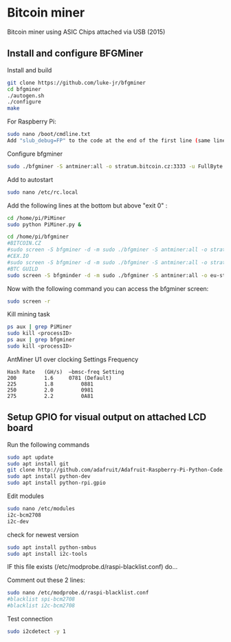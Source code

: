 # Bitcoin miner

Bitcoin miner using ASIC Chips attached via USB (2015)

## Install and configure BFGMiner

Install and build

``` sh
git clone https://github.com/luke-jr/bfgminer
cd bfgminer
./autogen.sh
./configure
make
```

For Raspberry Pi:

``` sh
sudo nano /boot/cmdline.txt
Add "slub_debug=FP" to the code at the end of the first line (same line)
```

Configure bfgminer

``` sh
sudo ./bfgminer -S antminer:all -o stratum.bitcoin.cz:3333 -u FullByte.worker1 -p xZ7du2qE --set-device antminer:freq=4F02
```

Add to autostart

``` sh
sudo nano /etc/rc.local
```

Add the following lines at the bottom but above "exit 0" :

``` sh
cd /home/pi/PiMiner
sudo python PiMiner.py &

cd /home/pi/bfgminer
#BITCOIN.CZ
#sudo screen -S bfgminer -d -m sudo ./bfgminer -S antminer:all -o stratum.bitcoin.cz$
#CEX.IO
#sudo screen -S bfgminer -d -m sudo ./bfgminer -S antminer:all -o stratum+tcp://nl1.$
#BTC GUILD
sudo screen -S bfgminder -d -m sudo ./bfgminer -S antminer:all -o eu-stratum.bt$
```

Now with the following command you can access the bfgminer screen:

``` sh
sudo screen -r
```

Kill mining task

``` sh
ps aux | grep PiMiner
sudo kill <processID>
ps aux | grep bfgminer
sudo kill <processID>
```

AntMiner U1 over clocking Settings Frequency

```
Hash Rate	(GH/s) 	–bmsc-freq Setting
200 		1.6 	0781 (Default)
225 		1.8 		0881
250 		2.0 		0981
275 		2.2 		0A81
```

## Setup GPIO for visual output on attached LCD board

Run the following commands

``` sh
sudo apt update
sudo apt install git
git clone http://github.com/adafruit/Adafruit-Raspberry-Pi-Python-Code.git
sudo apt install python-dev
sudo apt install python-rpi.gpio
```

Edit modules

``` sh
sudo nano /etc/modules
i2c-bcm2708
i2c-dev
```

check for newest version

``` sh
sudo apt install python-smbus
sudo apt install i2c-tools
```

IF this file exists (/etc/modprobe.d/raspi-blacklist.conf) do...

Comment out these 2 lines:

``` sh
sudo nano /etc/modprobe.d/raspi-blacklist.conf
#blacklist spi-bcm2708
#blacklist i2c-bcm2708
```

Test connection

``` sh
sudo i2cdetect -y 1
```
